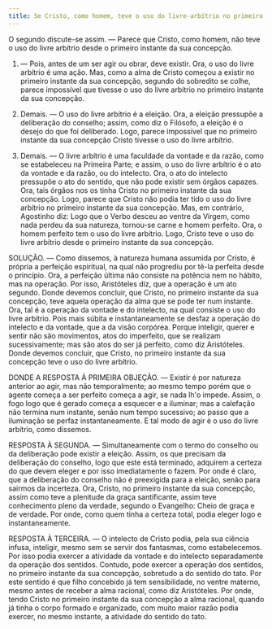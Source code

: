 ```yaml
---
title: Se Cristo, como homem, teve o uso do livre-arbítrio no primeiro instante da sua concepção
---
```


O segundo discute-se assim. — Parece que Cristo, como homem, não teve o uso do livre arbítrio desde o primeiro instante da sua concepção.  

1. — Pois, antes de um ser agir ou obrar, deve existir. Ora, o uso do livre arbítrio é uma ação. Mas, como a alma de Cristo começou a existir no primeiro instante da sua concepção, segundo do sobredito se colhe, parece impossível que tivesse o uso do livre arbítrio no primeiro instante da sua concepção.  

2. Demais. — O uso do livre arbítrio é a eleição. Ora, a eleição pressupõe a deliberação do conselho; assim, como diz o Filósofo, a eleição é o desejo do que foi deliberado. Logo, parece impossível que no primeiro instante da sua concepção Cristo tivesse o uso do livre arbítrio.  

3. Demais. — O livre arbítrio é uma faculdade da vontade e da razão, como se estabeleceu na Primeira Parte; e assim, o uso do livre arbítrio é o ato da vontade e da razão, ou do intelecto. Ora, o ato do intelecto pressupõe o ato do sentido, que não pode existir sem órgãos capazes. Ora, tais órgãos nos os tinha Cristo no primeiro instante da sua concepção. Logo, parece que Cristo não podia ter tido o uso do livre arbítrio no primeiro instante da sua concepção.  Mas, em contrário, Agostinho diz: Logo que o Verbo desceu ao ventre da Virgem, como nada perdeu da sua natureza, tornou-se carne e homem perfeito. Ora, o homem perfeito tem o uso do livre arbítrio. Logo, Cristo teve o uso do livre arbítrio desde o primeiro instante da sua concepção.  

SOLUÇÃO. — Como dissemos, à natureza humana assumida por Cristo, é própria a perfeição espiritual, na qual não progrediu por tê-la perfeita desde o princípio. Ora, a perfeição última não consiste na potência nem no hábito, mas na operação. Por isso, Aristóteles diz, que a operação é um ato segundo. Donde devemos concluir, que Cristo, no primeiro instante da sua concepção, teve aquela operação da alma que se pode ter num instante. Ora, tal é a operação da vontade e do intelecto, na qual consiste o uso do livre arbítrio. Pois mais súbita e instantaneamente se desfaz a operação do intelecto e da vontade, que a da visão corpórea. Porque inteligir, querer e sentir não são movimentos, atos do imperfeito, que se realizam sucessivamente; mas são atos do ser já perfeito, como diz Aristóteles. Donde devemos concluir, que Cristo, no primeiro instante da sua concepção teve o uso do livre arbítrio.  

DONDE A RESPOSTA À PRIMEIRA OBJEÇÃO. — Existir é por natureza anterior ao agir, mas não temporalmente; ao mesmo tempo porém que o agente começa a ser perfeito começa a agir, se nada lh'o impede. Assim, o fogo logo que é gerado começa a esquecer e a iluminar; mas a calefação não termina num instante, senão num tempo sucessivo; ao passo que a iluminação se perfaz instantaneamente. E tal modo de agir é o uso do livre arbítrio, como dissemos. 

RESPOSTA À SEGUNDA. — Simultaneamente com o termo do conselho ou da deliberação pode existir a eleição. Assim, os que precisam da deliberação do conselho, logo que este está terminado, adquirem a certeza do que devem eleger e por isso imediatamente o fazem. Por onde é claro, que a deliberação do conselho não é preexigida para a eleição, senão para sairmos da incerteza. Ora, Cristo, no primeiro instante da sua concepção, assim como teve a plenitude da graça santificante, assim teve conhecimento pleno da verdade, segundo o Evangelho: Cheio de graça e de verdade. Por onde, como quem tinha a certeza total, podia eleger logo e instantaneamente.  

RESPOSTA À TERCEIRA. — O intelecto de Cristo podia, pela sua ciência infusa, inteligir, mesmo sem se servir dos fantasmas, como estabelecemos. Por isso podia exercer a atividade da vontade e do intelecto separadamente da operação dos sentidos. Contudo, pode exercer a operação dos sentidos, no primeiro instante da sua concepção, sobretudo a do sentido do tato. Por este sentido é que filho concebido já tem sensibilidade, no ventre materno, mesmo antes de receber a alma racional, como diz Aristóteles. Por onde, tendo Cristo no primeiro instante da sua concepção a alma racional, quando já tinha o corpo formado e organizado, com muito maior razão podia exercer, no mesmo instante, a atividade do sentido do tato.
